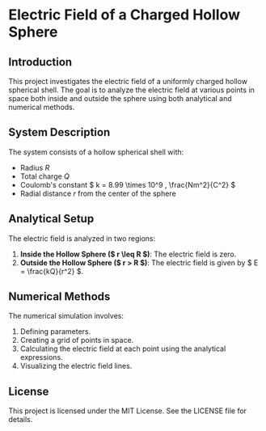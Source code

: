 # Electric Field of a Charged Hollow Sphere

## Introduction
This project investigates the electric field of a uniformly charged hollow spherical shell. The goal is to analyze the electric field at various points in space both inside and outside the sphere using both analytical and numerical methods.

## System Description
The system consists of a hollow spherical shell with:
- Radius $R$
- Total charge $Q$
- Coulomb's constant $ k = 8.99 \times 10^9 \, \frac{Nm^2}{C^2} $
- Radial distance $r$ from the center of the sphere

## Analytical Setup
The electric field is analyzed in two regions:
1. **Inside the Hollow Sphere ($ r \leq R $)**: The electric field is zero.
2. **Outside the Hollow Sphere ($ r > R $)**: The electric field is given by $ E = \frac{kQ}{r^2} $.

## Numerical Methods
The numerical simulation involves:
1. Defining parameters.
2. Creating a grid of points in space.
3. Calculating the electric field at each point using the analytical expressions.
4. Visualizing the electric field lines.

## License
This project is licensed under the MIT License. See the LICENSE file for details.
